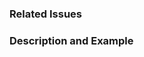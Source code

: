 
### Related Issues

<!--
- list all issues that are related to this PR (e.g: "#123, #124)
- if this PR closes some issue, use "Closes #123"
-->

### Description and Example

<!--
- if related issues don't already describe the problem you are trying to solve (and why it's important), please say it here
- try to give a small example of the most important thing you actually changed (code snippets, screenshots, file name, and others are welcomed)
-->
